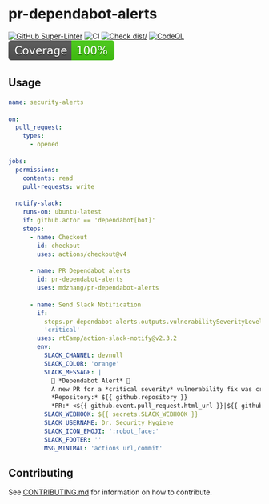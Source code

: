 # pr-dependabot-alerts

[![GitHub Super-Linter](https://github.com/mdzhang/pr-dependabot-alerts/actions/workflows/linter.yml/badge.svg)](https://github.com/super-linter/super-linter)
![CI](https://github.com/mdzhang/pr-dependabot-alerts/actions/workflows/ci.yml/badge.svg)
[![Check dist/](https://github.com/mdzhang/pr-dependabot-alerts/actions/workflows/check-dist.yml/badge.svg)](https://github.com/mdzhang/pr-dependabot-alerts/actions/workflows/check-dist.yml)
[![CodeQL](https://github.com/mdzhang/pr-dependabot-alerts/actions/workflows/codeql-analysis.yml/badge.svg)](https://github.com/mdzhang/pr-dependabot-alerts/actions/workflows/codeql-analysis.yml)
[![Coverage](./badges/coverage.svg)](./badges/coverage.svg)

## Usage

```yaml
name: security-alerts

on:
  pull_request:
    types:
      - opened

jobs:
  permissions:
    contents: read
    pull-requests: write

  notify-slack:
    runs-on: ubuntu-latest
    if: github.actor == 'dependabot[bot]'
    steps:
      - name: Checkout
        id: checkout
        uses: actions/checkout@v4

      - name: PR Dependabot alerts
        id: pr-dependabot-alerts
        uses: mdzhang/pr-dependabot-alerts

      - name: Send Slack Notification
        if:
          steps.pr-dependabot-alerts.outputs.vulnerabilitySeverityLevel ==
          'critical'
        uses: rtCamp/action-slack-notify@v2.3.2
        env:
          SLACK_CHANNEL: devnull
          SLACK_COLOR: 'orange'
          SLACK_MESSAGE: |
            🚨 *Dependabot Alert* 🚨
            A new PR for a *critical severity* vulnerability fix was created:
            *Repository:* ${{ github.repository }}
            *PR:* <${{ github.event.pull_request.html_url }}|${{ github.event.pull_request.title }}>
          SLACK_WEBHOOK: ${{ secrets.SLACK_WEBHOOK }}
          SLACK_USERNAME: Dr. Security Hygiene
          SLACK_ICON_EMOJI: ':robot_face:'
          SLACK_FOOTER: ''
          MSG_MINIMAL: 'actions url,commit'
```

## Contributing

See [CONTRIBUTING.md](./CONTRIBUTING.md) for information on how to contribute.
